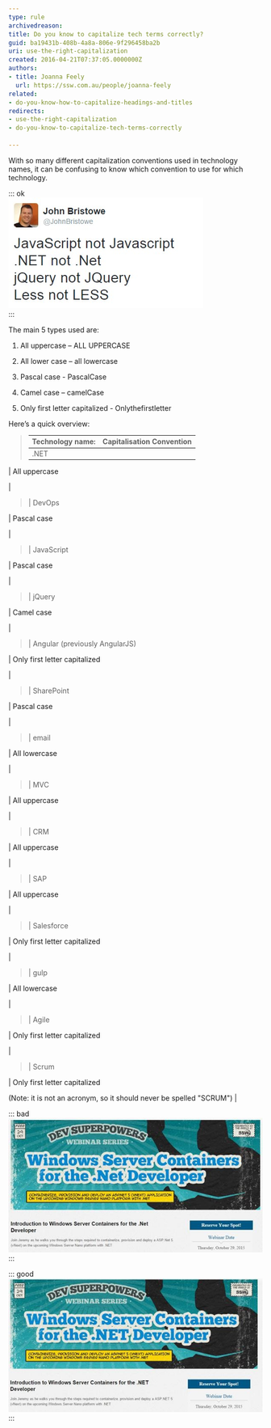 ```yaml
---
type: rule
archivedreason: 
title: Do you know to capitalize tech terms correctly?
guid: ba19431b-408b-4a8a-806e-9f296458ba2b
uri: use-the-right-capitalization
created: 2016-04-21T07:37:05.0000000Z
authors:
- title: Joanna Feely
  url: https://ssw.com.au/people/joanna-feely
related:
- do-you-know-how-to-capitalize-headings-and-titles
redirects:
- use-the-right-capitalization
- do-you-know-to-capitalize-tech-terms-correctly

---
```


With so many different capitalization conventions used in technology names, it can be confusing to know which convention to use for which technology.

<!--endintro-->


::: ok  
![Figure: John Bristowe tackled some of the most commonly confused tech names in this tweet](john-bristow-tweet.jpg)  
:::

The main 5 types used are:

1. All uppercase – ALL UPPERCASE
2. All lower case – all lowercase
3. Pascal case - PascalCase 

4. Camel case – camelCase
5. Only first letter capitalized - Onlythefirstletter 



<font color="#333333">
</font>

Here’s a quick overview:


> | **Technology name:**  | **Capitalisation Convention**  |
> | --- | --- |
> | .NET

 | All uppercase

 |
> | DevOps

 | Pascal case

 |
> | JavaScript

 | Pascal case

 |
> | jQuery

 | Camel case

 |
> | Angular (previously AngularJS)

 | Only first letter capitalized

 |
> | SharePoint

 | Pascal case

 |
> | email

 | All lowercase

 |
> | MVC

 | All uppercase

 |
> | CRM

 | All uppercase

 |
> | SAP

 | All uppercase

 |
> | Salesforce

 | Only first letter capitalized

 |
> | gulp

 | All lowercase 
               

 |
> | Agile

 | Only first letter capitalized

 |
> | Scrum

 | Only first letter capitalized

(Note: it is not an acronym, so it should never be spelled "SCRUM") |



::: bad  
![Figure: Bad example - If you want to be taken seriously as an expert in the subject, you should properly and consistently spell, punctuate, and capitalize the technology you are working with](bad-example-incorrect-capitalization.jpg)  
:::


::: good  
![Figure: Good example – the technology is consistently capitalized correctly across the page](good-example-correctly-capitalized.jpg)  
:::
